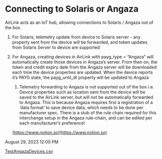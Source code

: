# Connecting to Solaris or Angaza

AirLink acts as an IoT hub, allowing connections to Solaris / Angaza out of the box. 

1. For Solaris, telemetry update from device to Solaris server - any property sent from the device will be forwarded, and token updates from Solaris Server to device are supported
2. For Angaza, creating devices in AirLink with payg_type = “Angaza” will automatically create those devices in Angaza’s server. From then on, the token and credit expiry date from the Angaza server will be downloaded each time the device properties are updated. When the device reports it’s PAYG state, the payg_until_dt property will be updated to Angaza
    1. Telemetry forwarding to Angaza is not supported out of the box i.e. Device properties such as location sent from the device will be saved to the AirLink server, but will not be automatically forwarded to Angaza. This is because Angaza requires first a registration of a ‘data format’ to save device data, which needs to be done per manufacturer spec. There is a stub of the rule chain required for this interchange setup in the Angaza rule-chain, and can be edited per each manufacturer’s preference!
    
    [https://www.notion.so](https://www.notion.so)
    

August 29, 2023 12:00 PM 

[TestAngazaDevices.csv](Connecting%20to%20Solaris%20or%20Angaza%20583f4651d258432b995c6e79fd468c48/TestAngazaDevices.csv)